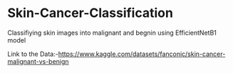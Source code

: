 # Skin-Cancer-Classification
Classifiying skin images into malignant and begnin using EfficientNetB1 model

Link to the Data:-https://www.kaggle.com/datasets/fanconic/skin-cancer-malignant-vs-benign
